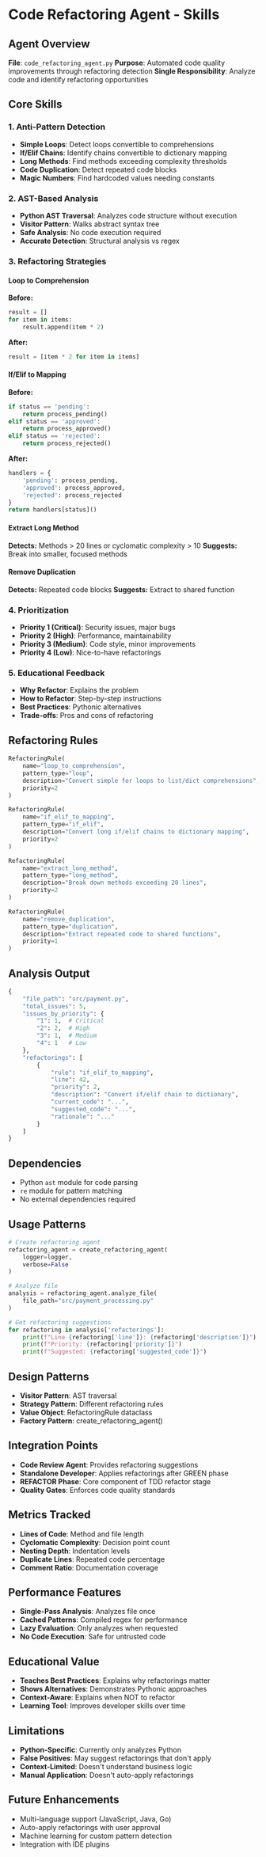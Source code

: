 # Code Refactoring Agent - Skills

## Agent Overview
**File**: `code_refactoring_agent.py`
**Purpose**: Automated code quality improvements through refactoring detection
**Single Responsibility**: Analyze code and identify refactoring opportunities

## Core Skills

### 1. Anti-Pattern Detection
- **Simple Loops**: Detect loops convertible to comprehensions
- **If/Elif Chains**: Identify chains convertible to dictionary mapping
- **Long Methods**: Find methods exceeding complexity thresholds
- **Code Duplication**: Detect repeated code blocks
- **Magic Numbers**: Find hardcoded values needing constants

### 2. AST-Based Analysis
- **Python AST Traversal**: Analyzes code structure without execution
- **Visitor Pattern**: Walks abstract syntax tree
- **Safe Analysis**: No code execution required
- **Accurate Detection**: Structural analysis vs regex

### 3. Refactoring Strategies

#### Loop to Comprehension
**Before:**
```python
result = []
for item in items:
    result.append(item * 2)
```

**After:**
```python
result = [item * 2 for item in items]
```

#### If/Elif to Mapping
**Before:**
```python
if status == 'pending':
    return process_pending()
elif status == 'approved':
    return process_approved()
elif status == 'rejected':
    return process_rejected()
```

**After:**
```python
handlers = {
    'pending': process_pending,
    'approved': process_approved,
    'rejected': process_rejected
}
return handlers[status]()
```

#### Extract Long Method
**Detects:** Methods > 20 lines or cyclomatic complexity > 10
**Suggests:** Break into smaller, focused methods

#### Remove Duplication
**Detects:** Repeated code blocks
**Suggests:** Extract to shared function

### 4. Prioritization
- **Priority 1 (Critical)**: Security issues, major bugs
- **Priority 2 (High)**: Performance, maintainability
- **Priority 3 (Medium)**: Code style, minor improvements
- **Priority 4 (Low)**: Nice-to-have refactorings

### 5. Educational Feedback
- **Why Refactor**: Explains the problem
- **How to Refactor**: Step-by-step instructions
- **Best Practices**: Pythonic alternatives
- **Trade-offs**: Pros and cons of refactoring

## Refactoring Rules

```python
RefactoringRule(
    name="loop_to_comprehension",
    pattern_type="loop",
    description="Convert simple for loops to list/dict comprehensions",
    priority=2
)

RefactoringRule(
    name="if_elif_to_mapping",
    pattern_type="if_elif",
    description="Convert long if/elif chains to dictionary mapping",
    priority=2
)

RefactoringRule(
    name="extract_long_method",
    pattern_type="long_method",
    description="Break down methods exceeding 20 lines",
    priority=2
)

RefactoringRule(
    name="remove_duplication",
    pattern_type="duplication",
    description="Extract repeated code to shared functions",
    priority=1
)
```

## Analysis Output

```python
{
    "file_path": "src/payment.py",
    "total_issues": 5,
    "issues_by_priority": {
        "1": 1,  # Critical
        "2": 2,  # High
        "3": 1,  # Medium
        "4": 1   # Low
    },
    "refactorings": [
        {
            "rule": "if_elif_to_mapping",
            "line": 42,
            "priority": 2,
            "description": "Convert if/elif chain to dictionary",
            "current_code": "...",
            "suggested_code": "...",
            "rationale": "..."
        }
    ]
}
```

## Dependencies

- Python `ast` module for code parsing
- `re` module for pattern matching
- No external dependencies required

## Usage Patterns

```python
# Create refactoring agent
refactoring_agent = create_refactoring_agent(
    logger=logger,
    verbose=False
)

# Analyze file
analysis = refactoring_agent.analyze_file(
    file_path="src/payment_processing.py"
)

# Get refactoring suggestions
for refactoring in analysis['refactorings']:
    print(f"Line {refactoring['line']}: {refactoring['description']}")
    print(f"Priority: {refactoring['priority']}")
    print(f"Suggested: {refactoring['suggested_code']}")
```

## Design Patterns

- **Visitor Pattern**: AST traversal
- **Strategy Pattern**: Different refactoring rules
- **Value Object**: RefactoringRule dataclass
- **Factory Pattern**: create_refactoring_agent()

## Integration Points

- **Code Review Agent**: Provides refactoring suggestions
- **Standalone Developer**: Applies refactorings after GREEN phase
- **REFACTOR Phase**: Core component of TDD refactor stage
- **Quality Gates**: Enforces code quality standards

## Metrics Tracked

- **Lines of Code**: Method and file length
- **Cyclomatic Complexity**: Decision point count
- **Nesting Depth**: Indentation levels
- **Duplicate Lines**: Repeated code percentage
- **Comment Ratio**: Documentation coverage

## Performance Features

- **Single-Pass Analysis**: Analyzes file once
- **Cached Patterns**: Compiled regex for performance
- **Lazy Evaluation**: Only analyzes when requested
- **No Code Execution**: Safe for untrusted code

## Educational Value

- **Teaches Best Practices**: Explains why refactorings matter
- **Shows Alternatives**: Demonstrates Pythonic approaches
- **Context-Aware**: Explains when NOT to refactor
- **Learning Tool**: Improves developer skills over time

## Limitations

- **Python-Specific**: Currently only analyzes Python
- **False Positives**: May suggest refactorings that don't apply
- **Context-Limited**: Doesn't understand business logic
- **Manual Application**: Doesn't auto-apply refactorings

## Future Enhancements

- Multi-language support (JavaScript, Java, Go)
- Auto-apply refactorings with user approval
- Machine learning for custom pattern detection
- Integration with IDE plugins
